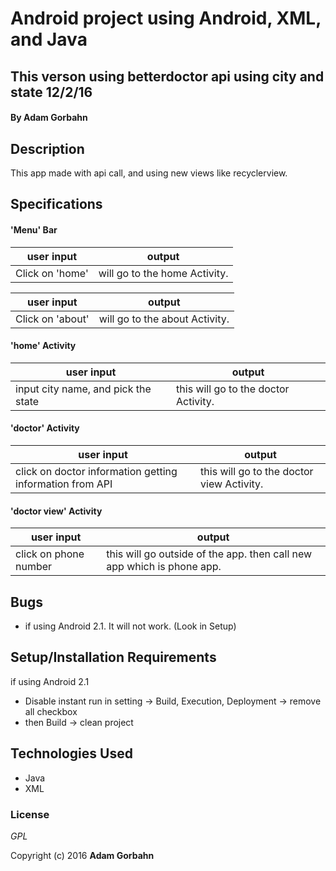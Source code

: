 # Android project using Android, XML, and Java

## This verson using betterdoctor api using city and state  12/2/16

#### By **Adam Gorbahn**

## Description
This app made with api call, and using new views like recyclerview. 

## Specifications

#### 'Menu' Bar 

user input      | output
--------------- | -------------
Click on 'home' | will go to the home Activity.  

user input       | output
---------------- | -------------
Click on 'about' | will go to the about Activity. 

#### 'home' Activity 

user input                       | output
-------------------------------- | -------------
input city name, and pick the state | this will go to the doctor Activity. 

#### 'doctor' Activity 

user input                       | output
-------------------------------- | -------------
click on doctor information getting information from API  | this will go to the doctor view Activity. 

#### 'doctor view' Activity 

user input                       | output
-------------------------------- | -------------
click on phone number  | this will go outside of the app. then call new app which is phone app. 

## Bugs
* if using Android 2.1. It will not work. (Look in Setup)

## Setup/Installation Requirements

if using Android 2.1
* Disable instant run in setting -> Build, Execution, Deployment -> remove all checkbox
* then Build -> clean project

## Technologies Used

* Java
* XML

### License

*GPL*

Copyright (c) 2016 **Adam Gorbahn**
